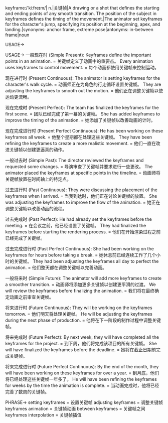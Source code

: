 keyframe:/ˈkiːfreɪm/| n.|关键帧|A drawing or a shot that defines the starting and ending points of any smooth transition.  The position of the subject in keyframes defines the timing of the movement.|The animator set keyframes for the character's jump, specifying its position at the beginning, apex, and landing.|synonyms: anchor frame, extreme pose|antonyms: in-between frame|noun


USAGE->

USAGE->
一般现在时 (Simple Present):
Keyframes define the important points in an animation. = 关键帧定义了动画中的重要点。
Every animation uses keyframes to control movement. = 每个动画都使用关键帧来控制运动。

现在进行时 (Present Continuous):
The animator is setting keyframes for the character's walk cycle. = 动画师正在为角色的行走循环设置关键帧。
They are adjusting the keyframes to smooth out the motion. = 他们正在调整关键帧以使运动更流畅。

现在完成时 (Present Perfect):
The team has finalized the keyframes for the first scene. = 团队已经完成了第一幕的关键帧。
She has added keyframes to improve the timing of the animation. = 她添加了关键帧以改善动画的计时。

现在完成进行时 (Present Perfect Continuous):
He has been working on these keyframes all week. = 他整个星期都在处理这些关键帧。
They have been refining the keyframes to create a more realistic movement. = 他们一直在改进关键帧以创建更逼真的动作。

一般过去时 (Simple Past):
The director reviewed the keyframes and requested some changes. = 导演审查了关键帧并要求进行一些更改。
The animator placed the keyframes at specific points in the timeline. = 动画师将关键帧放置在时间轴上的特定点。

过去进行时 (Past Continuous):
They were discussing the placement of the keyframes when I arrived. = 当我到达时，他们正在讨论关键帧的放置。
She was adjusting the keyframes to improve the flow of the animation. = 她正在调整关键帧以改善动画的流程。

过去完成时 (Past Perfect):
He had already set the keyframes before the meeting. = 在会议之前，他已经设置了关键帧。
They had finalized the keyframes before starting the rendering process. = 他们在开始渲染过程之前已经完成了关键帧。

过去完成进行时 (Past Perfect Continuous):
She had been working on the keyframes for hours before taking a break. = 她休息前已经连续工作了几个小时的关键帧。
They had been adjusting the keyframes all day to perfect the animation. = 他们整天都在调整关键帧以完善动画。

一般将来时 (Simple Future):
The animator will add more keyframes to create a smoother transition. = 动画师将添加更多关键帧以创建更平滑的过渡。
We will review the keyframes before finalizing the animation. = 我们将在最终确定动画之前审查关键帧。

将来进行时 (Future Continuous):
They will be working on the keyframes tomorrow. = 他们明天将处理关键帧。
He will be adjusting the keyframes during the next phase of production. = 他将在下一阶段的制作过程中调整关键帧。

将来完成时 (Future Perfect):
By next week, they will have completed all the keyframes for the project. = 到下周，他们将完成该项目的所有关键帧。
She will have finalized the keyframes before the deadline. = 她将在截止日期前完成关键帧。

将来完成进行时 (Future Perfect Continuous):
By the end of the month, they will have been working on these keyframes for over a year. = 到月底，他们将已经处理这些关键帧一年多了。
He will have been refining the keyframes for weeks by the time the animation is complete. = 当动画完成时，他将已经完善了数周的关键帧。


PHRASE->
setting keyframes = 设置关键帧
adjusting keyframes = 调整关键帧
keyframes animation = 关键帧动画
between keyframes = 关键帧之间
keyframes interpolation = 关键帧插值
